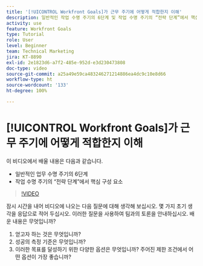 ```yaml
---
title: '[!UICONTROL Workfront Goals]가 근무 주기에 어떻게 적합한지 이해'
description: 일반적인 작업 수명 주기의 6단계 및 작업 수명 주기의 “전략 단계”에서 핵심 구성 요소에 대해 알아봅니다.
activity: use
feature: Workfront Goals
type: Tutorial
role: User
level: Beginner
team: Technical Marketing
jira: KT-8890
exl-id: 2e1823d6-a7f2-485e-952d-e3d230473808
doc-type: video
source-git-commit: a25a49e59ca483246271214886ea4dc9c10e8d66
workflow-type: ht
source-wordcount: '133'
ht-degree: 100%

---
```


# [!UICONTROL Workfront Goals]가 근무 주기에 어떻게 적합한지 이해

이 비디오에서 배울 내용은 다음과 같습니다.

* 일반적인 업무 수명 주기의 6단계
* 작업 수명 주기의 “전략 단계”에서 핵심 구성 요소

>[!VIDEO](https://video.tv.adobe.com/v/335184/?quality=12&learn=on)

<!--
Your turn graphic
-->

잠시 시간을 내어 비디오에 나오는 다음 질문에 대해 생각해 보십시오. 몇 가지 초기 생각을 응답으로 적어 두십시오. 이러한 질문을 사용하여 팀과의 토론을 안내하십시오. 배운 내용은 무엇입니까?

1. 얻고자 하는 것은 무엇입니까?
1. 성공의 측정 기준은 무엇입니까?
1. 이러한 목표를 달성하기 위한 다양한 옵션은 무엇입니까? 주어진 제한 조건에서 어떤 옵션이 가장 좋습니까?
